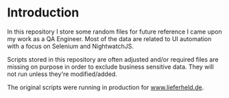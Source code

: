 # Introduction

In this repository I store some random files for future reference I came upon my work as a QA Engineer. Most of the data are related to UI automation with a focus on Selenium and NightwatchJS.

Scripts stored in this repository are often adjusted and/or required files are missing on purpose in order to exclude business sensitive data. They will not run unless they're modified/added. 

The original scripts were running in production for www.lieferheld.de.
